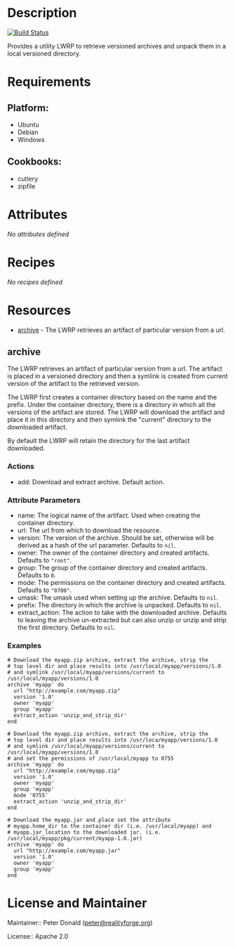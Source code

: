 # Description

[![Build Status](https://api.travis-ci.com/realityforge/chef-archive.svg?branch=master)](http://travis-ci.com/realityforge/chef-archive)

Provides a utility LWRP to retrieve versioned archives and unpack them in a local versioned directory.

# Requirements

## Platform:

* Ubuntu
* Debian
* Windows

## Cookbooks:

* cutlery
* zipfile

# Attributes

*No attributes defined*

# Recipes

*No recipes defined*

# Resources

* [archive](#archive) - The LWRP retrieves an artifact of particular version from a url.

## archive

The LWRP retrieves an artifact of particular version from a url. The artifact is
placed in a versioned directory and then a symlink is created from current version
of the artifact to the retrieved version.

The LWRP first creates a container directory based on the name and the prefix. Under the
container directory, there is a directory in which all the versions of the artifact are
stored. The LWRP will download the artifact and place it in this directory and then symlink
the "current" directory to the downloaded artifact.

By default the LWRP will retain the directory for the last artifact downloaded.

### Actions

- add: Download and extract archive. Default action.

### Attribute Parameters

- name: The logical name of the artifact. Used when creating the container directory.
- url: The url from which to download the resource.
- version: The version of the archive. Should be set, otherwise will be derived as a hash of the url parameter. Defaults to <code>nil</code>.
- owner: The owner of the container directory and created artifacts. Defaults to <code>"root"</code>.
- group: The group of the container directory and created artifacts. Defaults to <code>0</code>.
- mode: The permissions on the container directory and created artifacts. Defaults to <code>"0700"</code>.
- umask: The umask used when setting up the archive. Defaults to <code>nil</code>.
- prefix: The directory in which the archive is unpacked. Defaults to <code>nil</code>.
- extract_action: The action to take with the downloaded archive. Defaults to leaving the archive un-extracted but can also unzip or unzip and strip the first directory. Defaults to <code>nil</code>.

### Examples

    # Download the myapp.zip archive, extract the archive, strip the
    # top level dir and place results into /usr/local/myapp/versions/1.0
    # and symlink /usr/local/myapp/versions/current to /usr/local/myapp/versions/1.0
    archive 'myapp' do
      url "http://example.com/myapp.zip"
      version '1.0'
      owner 'myapp'
      group 'myapp'
      extract_action 'unzip_and_strip_dir'
    end

    # Download the myapp.zip archive, extract the archive, strip the
    # top level dir and place results into /usr/loca/myapp/versions/1.0
    # and symlink /usr/local/myapp/versions/current to /usr/local/myapp/versions/1.0
    # and set the permissions of /usr/local/myapp to 0755
    archive 'myapp' do
      url "http://example.com/myapp.zip"
      version '1.0'
      owner 'myapp'
      group 'myapp'
      mode '0755'
      extract_action 'unzip_and_strip_dir'
    end

    # Download the myapp.jar and place set the attribute
    # myapp.home_dir to the container dir (i.e. /usr/local/myapp) and
    # myapp.jar_location to the downloaded jar. (i.e. /usr/local/myapp/pkg/current/myapp-1.0.jar)
    archive 'myapp' do
      url "http://example.com/myapp.jar"
      version '1.0'
      owner 'myapp'
      group 'myapp'
    end

# License and Maintainer

Maintainer:: Peter Donald (<peter@realityforge.org>)

License:: Apache 2.0
